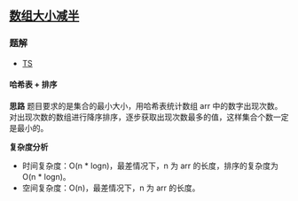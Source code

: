 ## [数组大小减半](https://leetcode.cn/problems/reduce-array-size-to-the-half/)

### 题解
+ [TS](../../ts/1408/1338.ts)

#### 哈希表 + 排序
**思路**
题目要求的是集合的最小大小，用哈希表统计数组 arr 中的数字出现次数。对出现次数的数组进行降序排序，逐步获取出现次数最多的值，这样集合个数一定是最小的。

**复杂度分析**
+ 时间复杂度：O(n * logn)，最差情况下，n 为 arr 的长度，排序的复杂度为 O(n * logn)。
+ 空间复杂度：O(n)，最差情况下，n 为 arr 的长度。